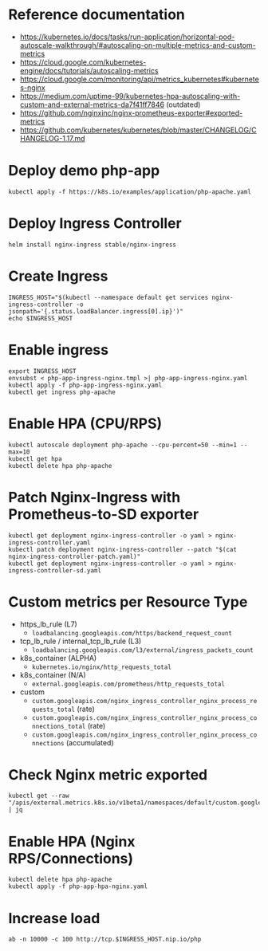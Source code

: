 # Reference documentation
- https://kubernetes.io/docs/tasks/run-application/horizontal-pod-autoscale-walkthrough/#autoscaling-on-multiple-metrics-and-custom-metrics
- https://cloud.google.com/kubernetes-engine/docs/tutorials/autoscaling-metrics
- https://cloud.google.com/monitoring/api/metrics_kubernetes#kubernetes-nginx
- https://medium.com/uptime-99/kubernetes-hpa-autoscaling-with-custom-and-external-metrics-da7f41ff7846 (outdated)
- https://github.com/nginxinc/nginx-prometheus-exporter#exported-metrics
- https://github.com/kubernetes/kubernetes/blob/master/CHANGELOG/CHANGELOG-1.17.md

# Deploy demo php-app
```
kubectl apply -f https://k8s.io/examples/application/php-apache.yaml
```

# Deploy Ingress Controller
```
helm install nginx-ingress stable/nginx-ingress
```

# Create Ingress
```
INGRESS_HOST="$(kubectl --namespace default get services nginx-ingress-controller -o jsonpath='{.status.loadBalancer.ingress[0].ip}')"
echo $INGRESS_HOST
```

# Enable ingress
```
export INGRESS_HOST
envsubst < php-app-ingress-nginx.tmpl >| php-app-ingress-nginx.yaml
kubectl apply -f php-app-ingress-nginx.yaml
kubectl get ingress php-apache
```

# Enable HPA (CPU/RPS)
```
kubectl autoscale deployment php-apache --cpu-percent=50 --min=1 --max=10
kubectl get hpa
kubectl delete hpa php-apache
```

# Patch Nginx-Ingress with Prometheus-to-SD exporter
```
kubectl get deployment nginx-ingress-controller -o yaml > nginx-ingress-controller.yaml
kubectl patch deployment nginx-ingress-controller --patch "$(cat nginx-ingress-controller-patch.yaml)"
kubectl get deployment nginx-ingress-controller -o yaml > nginx-ingress-controller-sd.yaml
```

# Custom metrics per Resource Type
- https_lb_rule (L7)
  - `loadbalancing.googleapis.com/https/backend_request_count`
- tcp_lb_rule / internal_tcp_lb_rule (L3)
  - `loadbalancing.googleapis.com/l3/external/ingress_packets_count`
- k8s_container (ALPHA)
  - `kubernetes.io/nginx/http_requests_total`
- k8s_container (N/A)
  - `external.googleapis.com/prometheus/http_requests_total`
- custom
  - `custom.googleapis.com/nginx_ingress_controller_nginx_process_requests_total`     (rate)
  - `custom.googleapis.com/nginx_ingress_controller_nginx_process_connections_total`  (rate)
  - `custom.googleapis.com/nginx_ingress_controller_nginx_process_connections`        (accumulated)

# Check Nginx metric exported
```
kubectl get --raw "/apis/external.metrics.k8s.io/v1beta1/namespaces/default/custom.googleapis.com|nginx_ingress_controller_nginx_process_requests_total" | jq
```

# Enable HPA (Nginx RPS/Connections)
```
kubectl delete hpa php-apache
kubectl apply -f php-app-hpa-nginx.yaml
```

# Increase load
```
ab -n 10000 -c 100 http://tcp.$INGRESS_HOST.nip.io/php
```
